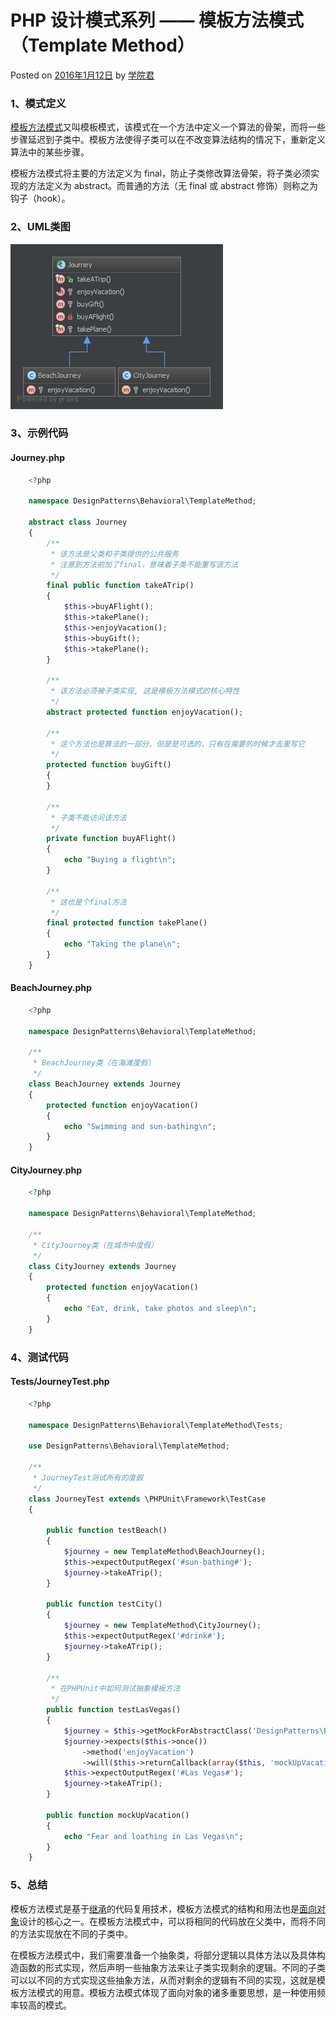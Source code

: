 # PHP 设计模式系列 —— 模板方法模式（Template Method）

 Posted on [2016年1月12日][0] by [学院君][1]

### **1、模式定义**

[模板方法模式][2]又叫模板模式，该模式在一个方法中定义一个算法的骨架，而将一些步骤延迟到子类中。模板方法使得子类可以在不改变算法结构的情况下，重新定义算法中的某些步骤。

模板方法模式将主要的方法定义为 final，防止子类修改算法骨架，将子类必须实现的方法定义为 abstract。而普通的方法（无 final 或 abstract 修饰）则称之为钩子（hook）。

### **2、UML类图**

![Template-Method-Design-Pattern-Uml][3]

### **3、示例代码**

#### **Journey.php**

```php
    <?php
    
    namespace DesignPatterns\Behavioral\TemplateMethod;
    
    abstract class Journey
    {
        /**
         * 该方法是父类和子类提供的公共服务
         * 注意到方法前加了final，意味着子类不能重写该方法
         */
        final public function takeATrip()
        {
            $this->buyAFlight();
            $this->takePlane();
            $this->enjoyVacation();
            $this->buyGift();
            $this->takePlane();
        }
    
        /**
         * 该方法必须被子类实现, 这是模板方法模式的核心特性
         */
        abstract protected function enjoyVacation();
    
        /**
         * 这个方法也是算法的一部分，但是是可选的，只有在需要的时候才去重写它
         */
        protected function buyGift()
        {
        }
    
        /**
         * 子类不能访问该方法
         */
        private function buyAFlight()
        {
            echo "Buying a flight\n";
        }
    
        /**
         * 这也是个final方法
         */
        final protected function takePlane()
        {
            echo "Taking the plane\n";
        }
    }
```
#### **BeachJourney.php**

```php
    <?php
    
    namespace DesignPatterns\Behavioral\TemplateMethod;
    
    /**
     * BeachJourney类（在海滩度假）
     */
    class BeachJourney extends Journey
    {
        protected function enjoyVacation()
        {
            echo "Swimming and sun-bathing\n";
        }
    }
```
#### **CityJourney.php**

```php
    <?php
    
    namespace DesignPatterns\Behavioral\TemplateMethod;
    
    /**
     * CityJourney类（在城市中度假）
     */
    class CityJourney extends Journey
    {
        protected function enjoyVacation()
        {
            echo "Eat, drink, take photos and sleep\n";
        }
    }
```
### **4、测试代码**

#### **Tests/JourneyTest.php**

```php
    <?php
    
    namespace DesignPatterns\Behavioral\TemplateMethod\Tests;
    
    use DesignPatterns\Behavioral\TemplateMethod;
    
    /**
     * JourneyTest测试所有的度假
     */
    class JourneyTest extends \PHPUnit\Framework\TestCase
    {
    
        public function testBeach()
        {
            $journey = new TemplateMethod\BeachJourney();
            $this->expectOutputRegex('#sun-bathing#');
            $journey->takeATrip();
        }
    
        public function testCity()
        {
            $journey = new TemplateMethod\CityJourney();
            $this->expectOutputRegex('#drink#');
            $journey->takeATrip();
        }
    
        /**
         * 在PHPUnit中如何测试抽象模板方法
         */
        public function testLasVegas()
        {
            $journey = $this->getMockForAbstractClass('DesignPatterns\Behavioral\TemplateMethod\Journey');
            $journey->expects($this->once())
                ->method('enjoyVacation')
                ->will($this->returnCallback(array($this, 'mockUpVacation')));
            $this->expectOutputRegex('#Las Vegas#');
            $journey->takeATrip();
        }
    
        public function mockUpVacation()
        {
            echo "Fear and loathing in Las Vegas\n";
        }
    }
```
### **5、总结**

模板方法模式是基于[继承][5]的代码复用技术，模板方法模式的结构和用法也是[面向对象][6]设计的核心之一。在模板方法模式中，可以将相同的代码放在父类中，而将不同的方法实现放在不同的子类中。

在模板方法模式中，我们需要准备一个抽象类，将部分逻辑以具体方法以及具体构造函数的形式实现，然后声明一些抽象方法来让子类实现剩余的逻辑。不同的子类可以以不同的方式实现这些抽象方法，从而对剩余的逻辑有不同的实现，这就是模板方法模式的用意。模板方法模式体现了面向对象的诸多重要思想，是一种使用频率较高的模式。

[0]: http://laravelacademy.org/post/3006.html
[1]: http://laravelacademy.org/post/author/nonfu
[2]: http://laravelacademy.org/tags/%e6%a8%a1%e6%9d%bf%e6%96%b9%e6%b3%95%e6%a8%a1%e5%bc%8f
[3]: ../img/Template-Method-Design-Pattern-Uml.png
[4]: http://laravelacademy.org/tags/php
[5]: http://laravelacademy.org/tags/%e7%bb%a7%e6%89%bf
[6]: http://laravelacademy.org/tags/%e9%9d%a2%e5%90%91%e5%af%b9%e8%b1%a1